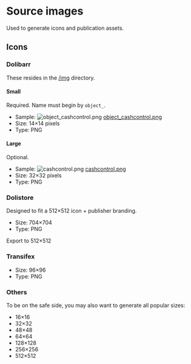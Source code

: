 Source images
=============

Used to generate icons and publication assets.

Icons
-----

### Dolibarr

These resides in the [/img](../../img) directory.

#### Small

Required.
Name must begin by ```object_```.

- Sample:  ![object_cashcontrol.png](../../img/object_cashcontrol.png) [object_cashcontrol.png](../../img/object_cashcontrol.png)
- Size: 14×14 pixels
- Type: PNG

#### Large

Optional.

- Sample: ![cashcontrol.png](../../img/cashcontrol.png) [cashcontrol.png](../../img/cashcontrol.png)
- Size: 32×32 pixels
- Type: PNG

### Dolistore

Designed to fit a 512×512 icon + publisher branding.

- Size: 704×704
- Type: PNG

Export to 512×512

### Transifex

- Size: 96×96
- Type: PNG

### Others

To be on the safe side, you may also want to generate all popular sizes:
- 16×16
- 32×32
- 48×48
- 64×64
- 128×128
- 256×256
- 512×512
